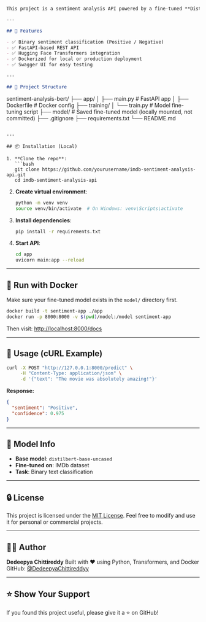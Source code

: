 ```markdown # IMDb Sentiment Analysis API 🎬🔍

This project is a sentiment analysis API powered by a fine-tuned **DistilBERT** model using the IMDb movie review dataset. The model is served via a **FastAPI** backend and containerized using **Docker** for easy deployment.

---

## 🚀 Features

- ✅ Binary sentiment classification (Positive / Negative)
- ✅ FastAPI-based REST API
- ✅ Hugging Face Transformers integration
- ✅ Dockerized for local or production deployment
- ✅ Swagger UI for easy testing

---

## 📁 Project Structure

```

sentiment-analysis-bert/
├── app/
│   ├── main.py                # FastAPI app
│   ├── Dockerfile             # Docker config
├── training/
│   └── train.py               # Model fine-tuning script
├── model/                     # Saved fine-tuned model (locally mounted, not committed)
├── .gitignore
├── requirements.txt
└── README.md

````

---

## 📦 Installation (Local)

1. **Clone the repo**:
   ```bash
   git clone https://github.com/yourusername/imdb-sentiment-analysis-api.git
   cd imdb-sentiment-analysis-api
````

2. **Create virtual environment**:

   ```bash
   python -m venv venv
   source venv/bin/activate  # On Windows: venv\Scripts\activate
   ```

3. **Install dependencies**:

   ```bash
   pip install -r requirements.txt
   ```

4. **Start API**:

   ```bash
   cd app
   uvicorn main:app --reload
   ```

---

## 🐳 Run with Docker

Make sure your fine-tuned model exists in the `model/` directory first.

```bash
docker build -t sentiment-app ./app
docker run -p 8000:8000 -v $(pwd)/model:/model sentiment-app
```

Then visit: [http://localhost:8000/docs](http://localhost:8000/docs)

---

## 🧪 Usage (cURL Example)

```bash
curl -X POST "http://127.0.0.1:8000/predict" \
     -H "Content-Type: application/json" \
     -d '{"text": "The movie was absolutely amazing!"}'
```

**Response:**

```json
{
  "sentiment": "Positive",
  "confidence": 0.975
}
```

---

## 🧠 Model Info

* **Base model**: `distilbert-base-uncased`
* **Fine-tuned on**: IMDb dataset
* **Task**: Binary text classification

---

## 🔒 License

This project is licensed under the [MIT License](LICENSE). Feel free to modify and use it for personal or commercial projects.

---

## 🙋‍♀️ Author

**Dedeepya Chittireddy**
Built with ❤️ using Python, Transformers, and Docker
GitHub: [@DedeepyaChittireddyy](https://github.com/DedeepyaChittireddyy)

---

## ⭐️ Show Your Support

If you found this project useful, please give it a ⭐️ on GitHub!
